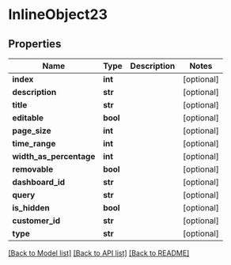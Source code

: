 # InlineObject23

## Properties
Name | Type | Description | Notes
------------ | ------------- | ------------- | -------------
**index** | **int** |  | [optional] 
**description** | **str** |  | [optional] 
**title** | **str** |  | [optional] 
**editable** | **bool** |  | [optional] 
**page_size** | **int** |  | [optional] 
**time_range** | **int** |  | [optional] 
**width_as_percentage** | **int** |  | [optional] 
**removable** | **bool** |  | [optional] 
**dashboard_id** | **str** |  | [optional] 
**query** | **str** |  | [optional] 
**is_hidden** | **bool** |  | [optional] 
**customer_id** | **str** |  | [optional] 
**type** | **str** |  | [optional] 

[[Back to Model list]](../README.md#documentation-for-models) [[Back to API list]](../README.md#documentation-for-api-endpoints) [[Back to README]](../README.md)



